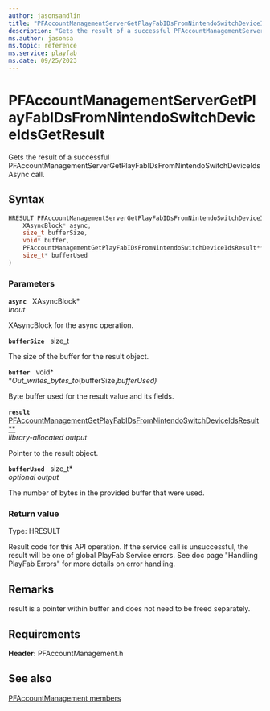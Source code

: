 ```yaml
---
author: jasonsandlin
title: "PFAccountManagementServerGetPlayFabIDsFromNintendoSwitchDeviceIdsGetResult"
description: "Gets the result of a successful PFAccountManagementServerGetPlayFabIDsFromNintendoSwitchDeviceIdsAsync call."
ms.author: jasonsa
ms.topic: reference
ms.service: playfab
ms.date: 09/25/2023
---
```


# PFAccountManagementServerGetPlayFabIDsFromNintendoSwitchDeviceIdsGetResult  

Gets the result of a successful PFAccountManagementServerGetPlayFabIDsFromNintendoSwitchDeviceIdsAsync call.  

## Syntax  
  
```cpp
HRESULT PFAccountManagementServerGetPlayFabIDsFromNintendoSwitchDeviceIdsGetResult(  
    XAsyncBlock* async,  
    size_t bufferSize,  
    void* buffer,  
    PFAccountManagementGetPlayFabIDsFromNintendoSwitchDeviceIdsResult** result,  
    size_t* bufferUsed  
)  
```  
  
### Parameters  
  
**`async`** &nbsp; XAsyncBlock*  
*_Inout_*  
  
XAsyncBlock for the async operation.  
  
**`bufferSize`** &nbsp; size_t  
  
The size of the buffer for the result object.  
  
**`buffer`** &nbsp; void*  
*_Out_writes_bytes_to_(bufferSize,*bufferUsed)*  
  
Byte buffer used for the result value and its fields.  
  
**`result`** &nbsp; [PFAccountManagementGetPlayFabIDsFromNintendoSwitchDeviceIdsResult**](../../pfaccountmanagementtypes/structs/pfaccountmanagementgetplayfabidsfromnintendoswitchdeviceidsresult.md)  
*library-allocated output*  
  
Pointer to the result object.  
  
**`bufferUsed`** &nbsp; size_t*  
*optional output*  
  
The number of bytes in the provided buffer that were used.  
  
  
### Return value
Type: HRESULT
  
Result code for this API operation. If the service call is unsuccessful, the result will be one of global PlayFab Service errors. See doc page "Handling PlayFab Errors" for more details on error handling.
  
## Remarks  
  
result is a pointer within buffer and does not need to be freed separately.
  
## Requirements  
  
**Header:** PFAccountManagement.h
  
## See also  
[PFAccountManagement members](../pfaccountmanagement_members.md)  

  
  
